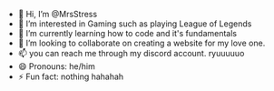 - 👋 Hi, I’m @MrsStress
- 👀 I’m interested in Gaming such as playing League of Legends
- 🌱 I’m currently learning how to code and it's fundamentals
- 💞️ I’m looking to collaborate on creating a website for my love one.
- 📫 you can reach me through my discord account. ryuuuuuo
- 😄 Pronouns: he/him
- ⚡ Fun fact: nothing hahahah

<!---
MrsStress/MrsStress is a ✨ special ✨ repository because its `README.md` (this file) appears on your GitHub profile.
You can click the Preview link to take a look at your changes.
--->
